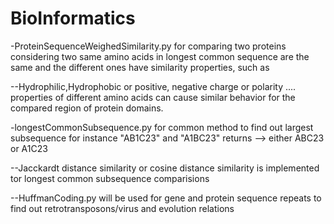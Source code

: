 # BioInformatics
-ProteinSequenceWeighedSimilarity.py for comparing two proteins considering two same amino acids in longest common sequence are the same and the different ones have similarity properties, such as 
 	
--Hydrophilic,Hydrophobic or positive, negative charge or polarity .... properties of different amino acids can cause similar behavior for the compared region of protein domains.
 	
-longestCommonSubsequence.py for common method to find out largest subsequence
for instance "AB1C23" and "A1BC23" returns --> either ABC23 or A1C23

--Jacckardt distance similarity or cosine distance similarity is implemented tor longest common subsequence comparisions

--HuffmanCoding.py will be used for gene and protein sequence repeats to find out retrotransposons/virus and evolution relations
